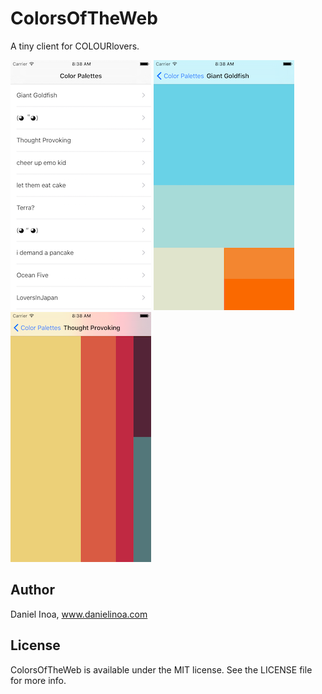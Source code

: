ColorsOfTheWeb
===========

A tiny client for COLOURlovers.

![image](https://github.com/danielinoa/ColorsOfTheWeb/blob/master/Screenshots/Screenshot_1.png)
![image](https://github.com/danielinoa/ColorsOfTheWeb/blob/master/Screenshots/Screenshot_2.png)
![image](https://github.com/danielinoa/ColorsOfTheWeb/blob/master/Screenshots/Screenshot_3.png)

Author
------

Daniel Inoa, www.danielinoa.com

## License

ColorsOfTheWeb is available under the MIT license. See the LICENSE file for more info.
